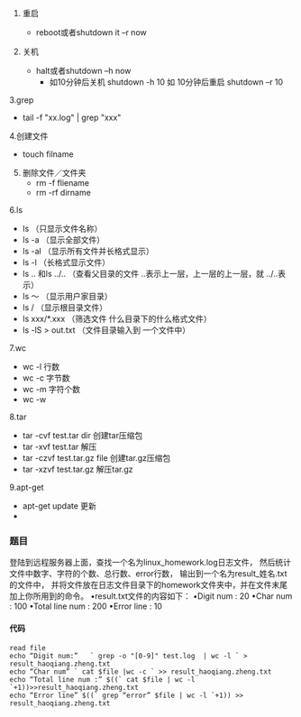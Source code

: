 1. 重启
    * reboot或者shutdown it –r now
    
2. 关机
    * halt或者shutdown –h now
       * 如10分钟后关机 shutdown -h 10 如 10分钟后重启 shutdown –r 10
       
3.grep
   * tail -f "xx.log" | grep "xxx"
    
4.创建文件
   * touch filname

5. 删除文件／文件夹
   * rm -f fliename
   * rm -rf dirname
   
6.ls
  * ls （只显示文件名称）
  * ls -a （显示全部文件）
  * ls -al （显示所有文件并长格式显示）
  * ls -l （长格式显示文件）
  * ls .. 和ls ../..  （查看父目录的文件 ..表示上一层，上一层的上一层，就  ../..表示）
  * ls ～ （显示用户家目录）
  * ls / （显示根目录文件）
  * ls xxx/*.xxx （筛选文件 什么目录下的什么格式文件）
  * ls -lS > out.txt （文件目录输入到 一个文件中）
  
7.wc
  * wc -l 行数 
  * wc -c 字节数
  * wc -m 字符个数
  * wc -w 
  
8.tar
  * tar  -cvf  test.tar   dir 创建tar压缩包
  * tar  -xvf  test.tar 解压
  * tar  -czvf  test.tar.gz  file 创建tar.gz压缩包
  * tar -xzvf test.tar.gz 解压tar.gz
  
9.apt-get 
  * apt-get   update 更新
  * 
### 题目
登陆到远程服务器上面，查找一个名为linux_homework.log日志文件，
然后统计文件中数字、字符的个数、总行数、error行数，
输出到一个名为result_姓名.txt的文件中，
并将文件放在日志文件目录下的homework文件夹中，并在文件末尾加上你所用到的命令。
•result.txt文件的内容如下：
•Digit num : 20
•Char num : 100
•Total line num : 200
•Error line : 10
#### 代码
```angular2html
read file
echo “Digit num:”   ` grep -o "[0-9]" test.log  | wc -l ` > result_haoqiang.zheng.txt
echo “Char num” ` cat $file |wc -c ` >> result_haoqiang.zheng.txt
echo “Total line num :” $((` cat $file | wc -l `+1))>>result_haoqiang.zheng.txt
echo “Error line” $((` grep “error” $file | wc -l `+1)) >> result_haoqiang.zheng.txt

```
   
    

    
